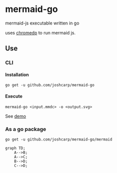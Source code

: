 # mermaid-go

mermaid-js executable written in go

uses [chromedp](https://github.com/chromedp/chromedp) to run mermaid js. 

## Use

### CLI 
#### Installation
`go get -u github.com/joshcarp/mermaid-go`
#### Execute
`mermaid-go <input.mmdc> -o <output.svg>`

See [demo](demo)

### As a go package

`go get -u github.com/joshcarp/mermaid-go/mermaid`


```
graph TD;
    A-->B;
    A-->C;
    B-->D;
    C-->D;
```
